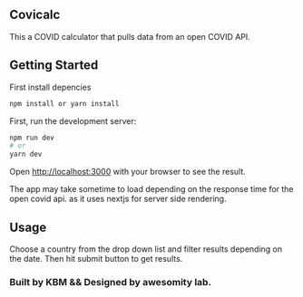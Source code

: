 ## Covicalc

This a COVID calculator that pulls data from an open COVID API.

## Getting Started

First install depencies

```bash
npm install or yarn install
```

First, run the development server:

```bash
npm run dev
# or
yarn dev
```

Open [http://localhost:3000](http://localhost:3000) with your browser to see the result.

The app may take sometime to load depending on the response time for the open covid api. as it uses nextjs for server side rendering.

## Usage

Choose a country from the drop down list and filter results depending on the date. Then hit submit button to get results.

### Built by KBM && Designed by awesomity lab.
